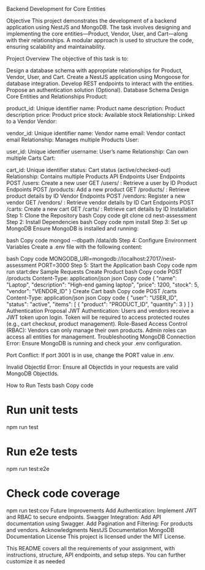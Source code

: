 Backend Development for Core Entities

Objective
This project demonstrates the development of a backend application using NestJS and MongoDB. The task involves designing and implementing the core entities—Product, Vendor, User, and Cart—along with their relationships. A modular approach is used to structure the code, ensuring scalability and maintainability.

Project Overview
The objective of this task is to:

Design a database schema with appropriate relationships for Product, Vendor, User, and Cart.
Create a NestJS application using Mongoose for database integration.
Develop REST endpoints to interact with the entities.
Propose an authentication solution (Optional).
Database Schema Design
Core Entities and Relationships
Product:

product_id: Unique identifier
name: Product name
description: Product description
price: Product price
stock: Available stock
Relationship: Linked to a Vendor
Vendor:

vendor_id: Unique identifier
name: Vendor name
email: Vendor contact email
Relationship: Manages multiple Products
User:

user_id: Unique identifier
username: User’s name
Relationship: Can own multiple Carts
Cart:

cart_id: Unique identifier
status: Cart status (active/checked-out)
Relationship: Contains multiple Products
API Endpoints
User Endpoints
POST /users: Create a new user
GET /users/
: Retrieve a user by ID
Product Endpoints
POST /products: Add a new product
GET /products/
: Retrieve product details by ID
Vendor Endpoints
POST /vendors: Register a new vendor
GET /vendors/
: Retrieve vendor details by ID
Cart Endpoints
POST /carts: Create a new cart
GET /carts/
: Retrieve cart details by ID
Installation
Step 1: Clone the Repository
bash
Copy code
git clone <repository-url>
cd nest-assessment
Step 2: Install Dependencies
bash
Copy code
npm install
Step 3: Set up MongoDB
Ensure MongoDB is installed and running:

bash
Copy code
mongod --dbpath /data/db
Step 4: Configure Environment Variables
Create a .env file with the following content:

bash
Copy code
MONGODB_URI=mongodb://localhost:27017/nest-assessment
PORT=3000
Step 5: Start the Application
bash
Copy code
npm run start:dev
Sample Requests
Create Product
bash
Copy code
POST /products
Content-Type: application/json
json
Copy code
{
  "name": "Laptop",
  "description": "High-end gaming laptop",
  "price": 1200,
  "stock": 5,
  "vendor": "VENDOR_ID"
}
Create Cart
bash
Copy code
POST /carts
Content-Type: application/json
json
Copy code
{
  "user": "USER_ID",
  "status": "active",
  "items": [
    {
      "product": "PRODUCT_ID",
      "quantity": 3
    }
  ]
}
Authentication Proposal
JWT Authentication:
Users and vendors receive a JWT token upon login.
Token will be required to access protected routes (e.g., cart checkout, product management).
Role-Based Access Control (RBAC):
Vendors can only manage their own products.
Admin roles can access all entities for management.
Troubleshooting
MongoDB Connection Error:
Ensure MongoDB is running and check your .env configuration.

Port Conflict:
If port 3001 is in use, change the PORT value in .env.

Invalid ObjectId Error:
Ensure all ObjectIds in your requests are valid MongoDB ObjectIds.

How to Run Tests
bash
Copy code
# Run unit tests
npm run test

# Run e2e tests
npm run test:e2e

# Check code coverage
npm run test:cov
Future Improvements
Add Authentication: Implement JWT and RBAC to secure endpoints.
Swagger Integration: Add API documentation using Swagger.
Add Pagination and Filtering: For products and vendors.
Acknowledgments
NestJS Documentation
MongoDB Documentation
License
This project is licensed under the MIT License.

This README covers all the requirements of your assignment, with instructions, structure, API endpoints, and setup steps. You can further customize it as needed